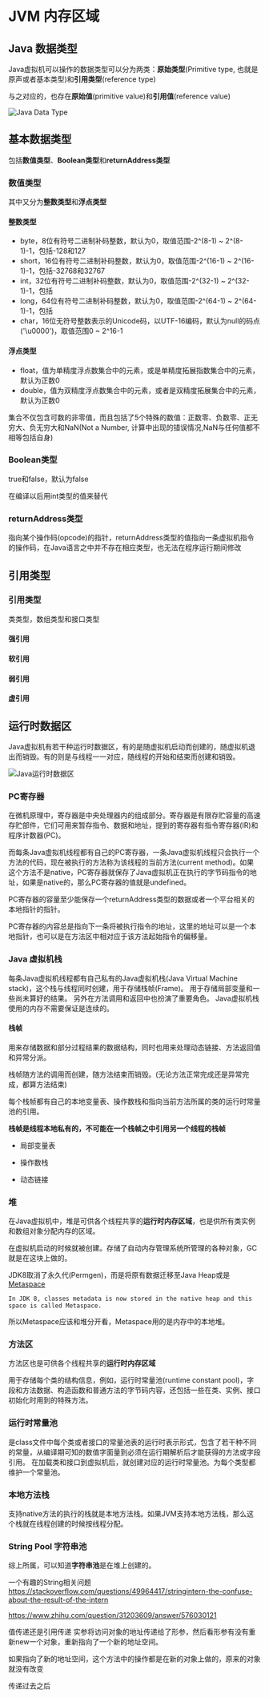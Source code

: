 # JVM 内存区域

## Java 数据类型

Java虚拟机可以操作的数据类型可以分为两类：**原始类型**(Primitive type, 也就是原声或者基本类型)和**引用类型**(reference type)

与之对应的，也存在**原始值**(primitive value)和**引用值**(reference value)

![Java Data Type](https://github.com/huangshijie/ImgRep/blob/master/Java%20Data%20Type.png)

## 基本数据类型

包括**数值类型**、**Boolean类型**和**returnAddress类型**

### 数值类型

其中又分为**整数类型**和**浮点类型**

#### 整数类型

- byte，8位有符号二进制补码整数，默认为0，取值范围-2^(8-1) ~ 2^(8-1)-1，包括-128和127
- short，16位有符号二进制补码整数，默认为0，取值范围-2^(16-1) ~ 2^(16-1)-1，包括-32768和32767
- int，32位有符号二进制补码整数，默认为0，取值范围-2^(32-1) ~ 2^(32-1)-1，包括
- long，64位有符号二进制补码整数，默认为0，取值范围-2^(64-1) ~ 2^(64-1)-1，包括
- char，16位无符号整数表示的Unicode码，以UTF-16编码，默认为null的码点('\u0000')，取值范围0 ~ 2^16-1

#### 浮点类型

- float，值为单精度浮点数集合中的元素，或是单精度拓展指数集合中的元素，默认为正数0
- double，值为双精度浮点数集合中的元素，或者是双精度拓展集合中的元素，默认为正数0

集合不仅包含可数的非零值，而且包括了5个特殊的数值：正数零、负数零、正无穷大、负无穷大和NaN(Not a Number, 计算中出现的错误情况,NaN与任何值都不相等包括自身)


### Boolean类型

true和false，默认为false

在编译以后用int类型的值来替代

### returnAddress类型

指向某个操作码(opcode)的指针，returnAddress类型的值指向一条虚拟机指令的操作码，在Java语言之中并不存在相应类型，也无法在程序运行期间修改

## 引用类型

### 引用类型

类类型，数组类型和接口类型

#### 强引用

#### 软引用

#### 弱引用

#### 虚引用

## 运行时数据区

Java虚拟机有若干种运行时数据区，有的是随虚拟机启动而创建的，随虚拟机退出而销毁。有的则是与线程一一对应，随线程的开始和结束而创建和销毁。

![Java运行时数据区](https://github.com/huangshijie/ImgRep/blob/master/JAVA_RUNTIME_DATA_AREA.png)

### PC寄存器

在微机原理中，寄存器是中央处理器内的组成部分。寄存器是有限存贮容量的高速存贮部件，它们可用来暂存指令、数据和地址，提到的寄存器有指令寄存器(IR)和程序计数器(PC)。

而每条Java虚拟机线程都有自己的PC寄存器，一条Java虚拟机线程只会执行一个方法的代码，现在被执行的方法称为该线程的当前方法(current method)。如果这个方法不是native，PC寄存器就保存了Java虚拟机正在执行的字节码指令的地址，如果是native的，那么PC寄存器的值就是undefined。

PC寄存器的容量至少能保存一个returnAddress类型的数据或者一个平台相关的本地指针的指针。

PC寄存器的内容总是指向下一条将被执行指令的地址，这里的地址可以是一个本地指针，也可以是在方法区中相对应于该方法起始指令的偏移量。

### Java 虚拟机栈

每条Java虚拟机线程都有自己私有的Java虚拟机栈(Java Virtual Machine stack)，这个栈与线程同时创建，用于存储栈帧(Frame)。
用于存储局部变量和一些尚未算好的结果。
另外在方法调用和返回中也扮演了重要角色。
Java虚拟机栈使用的内存不需要保证是连续的。

#### 栈帧

用来存储数据和部分过程结果的数据结构，同时也用来处理动态链接、方法返回值和异常分派。

栈帧随方法的调用而创建，随方法结束而销毁。(无论方法正常完成还是异常完成，都算方法结束)

每个栈帧都有自己的本地变量表、操作数栈和指向当前方法所属的类的运行时常量池的引用。

**栈帧是线程本地私有的，不可能在一个栈帧之中引用另一个线程的栈帧**

- 局部变量表

- 操作数栈

- 动态链接


### 堆

在Java虚拟机中，堆是可供各个线程共享的**运行时内存区域**，也是供所有类实例和数组对象分配内存的区域。

在虚拟机启动的时候就被创建。存储了自动内存管理系统所管理的各种对象，GC就是在这块上做的。

JDK8取消了永久代(Permgen)，而是将原有数据迁移至Java Heap或是[Metaspace](https://blogs.oracle.com/poonam/about-g1-garbage-collector,-permanent-generation-and-metaspace)

```
In JDK 8, classes metadata is now stored in the native heap and this space is called Metaspace. 
```
所以Metaspace应该和堆分开看，Metaspace用的是内存中的本地堆。

### 方法区

方法区也是可供各个线程共享的**运行时内存区域**

用于存储每个类的结构信息，例如，运行时常量池(runtime constant pool)，字段和方法数据、构造函数和普通方法的字节码内容，还包括一些在类、实例、接口初始化时用到的特殊方法。

### 运行时常量池

是class文件中每个类或者接口的常量池表的运行时表示形式，包含了若干种不同的常量，从编译期可知的数值字面量到必须在运行期解析后才能获得的方法或字段引用。
在加载类和接口到虚拟机后，就创建对应的运行时常量池。为每个类型都维护一个常量池。



### 本地方法栈

支持native方法的执行的栈就是本地方法栈。如果JVM支持本地方法栈，那么这个栈就在线程创建的时候按线程分配。


### String Pool 字符串池

综上所属，可以知道**字符串池**是在堆上创建的。

一个有趣的String相关问题
https://stackoverflow.com/questions/49964417/stringintern-the-confuse-about-the-result-of-the-intern





https://www.zhihu.com/question/31203609/answer/576030121

值传递还是引用传递
实参将访问对象的地址传递给了形参，然后看形参有没有重新new一个对象，重新指向了一个新的地址空间。

如果指向了新的地址空间，这个方法中的操作都是在新的对象上做的，原来的对象就没有改变

传递过去之后